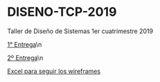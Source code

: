 # DISENO-TCP-2019
Taller de Diseño de Sistemas 1er cuatrimestre 2019

[1° Entrega](https://drive.google.com/file/d/1fi9z_MFqdld982-IfkN86eRNvvjxSn1l/view?usp=sharing)\n

[2º Entrega](https://docs.google.com/document/d/1v2HtLoI3TsSqqo8q0clzt03aR-2CGg7J/edit)\n

[Excel para seguir los wireframes](https://docs.google.com/spreadsheets/d/1cgakXYAl-i0iM57cI8TdH9DEAzsvsBoTdDq4L12Ycf4/edit#gid=0)

